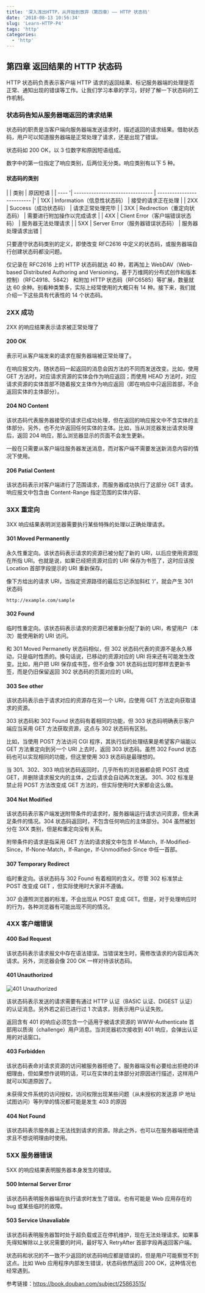```yaml
---
title: '深入浅出HTTP，从开始到放弃（第四章）—— HTTP 状态码'
date: '2018-08-13 10:56:34'
slug: 'Learn-HTTP-P4'
tags: 'http'
categories:
  - 'http'
---
```


## 第四章 返回结果的 HTTP 状态码

HTTP 状态码负责表示客户端 HTTP 请求的返回结果、标记服务器端的处理是否正常、通知出现的错误等工作。让我们学习本章的学习，好好了解一下状态码的工作机制。

### 状态码告知从服务器端返回的请求结果

状态码的职责是当客户端向服务器端发送请求时，描述返回的请求结果。借助状态码，用户可以知道服务器端是正常处理了请求，还是出现了错误。

状态码如 200 OK，以 3 位数字和原因短语组成。

数字中的第一位指定了响应类别，后两位无分类。响应类别有以下 5 种。

#### 状态码的类别

| | 类别 | 原因短语 |
| ---- '| -------------------------------- | -------------------------- |'
| 1XX | Information（信息性状态码） | 接受的请求正在处理 |
| 2XX | Success（成功状态码） | 请求正常处理完毕 |
| 3XX | Redirection（重定向状态码） | 需要进行附加操作以完成请求 |
| 4XX | Client Error（客户端错误状态码） | 服务器无法处理请求 |
| 5XX | Server Error（服务器错误状态码） | 服务器处理请求出错 |

只要遵守状态码类别的定义，即使改变 RFC2616 中定义的状态码，或服务器端自行创建状态码都没问题。

仅记录在 RFC2616 上的 HTTP 状态码就达 40 种，若再加上 WebDAV（Web-based Distributed Authoring and Versioning，基于万维网的分布式创作和版本控制）（RFC4918、5842） 和附加 HTTP 状态码（RFC6585）等扩展，数量就达 60 余种。别看种类繁多，实际上经常使用的大概只有 14 种。接下来，我们就介绍一下这些具有代表性的 14 个状态码。

### 2XX 成功

2XX 的响应结果表示请求被正常处理了

#### 200 OK

表示可从客户端发来的请求在服务器端被正常处理了。

在响应报文内，随状态码一起返回的消息会因方法的不同而发送改变。比如，使用 GET 方法时，对应请求资源的实体会作为响应返回；而使用 HEAD 方法时，对应请求资源的实体首部不随着报文主体作为响应返回（即在响应中只返回首部，不会返回实体的主体部分）。

#### 204 NO Content

该状态码代表服务器接受的请求已成功处理，但在返回的响应报文中不含实体的主体部分。另外，也不允许返回任何实体的主体。比如，当从浏览器发出请求处理后，返回 204 响应，那么浏览器显示的页面不会发生更新。

一般在只需要从客户端往服务器发送消息，而对客户端不需要发送新消息内容的情况下使用。

#### 206 Patial Content

该状态码表示对客户端进行了范围请求，而服务器成功执行了这部分 GET 请求。响应报文中包含由 Content-Range 指定范围的实体内容、

### 3XX 重定向

3XX 响应结果表明浏览器需要执行某些特殊的处理以正确处理请求。

#### 301 Moved Permanently

永久性重定向。该状态码表示请求的资源已被分配了新的 URI，以后应使用资源现在所指 URI。也就是说，如果已经把资源对应的 URI 保存为书签了，这时应该按 Location 首部字段提示的 URI 重新保存。

像下方给出的请求 URI，当指定资源路径的最后忘记添加斜杠 ‘/’，就会产生 301 状态码

```http
http://example.com/sample
```

#### 302 Found

临时性重定向。该状态码表示请求的资源已被重新分配了新的 URI，希望用户（本次）能使用新的 URI 访问。

和 301 Moved Permanetly 状态码相似，但 302 状态码代表的资源不是永久移动，只是临时性质的。换句话说，已移动的资源对应的 URI 将来还有可能发生改变。比如，用户把 URI 保存成书签，但不会像 301 状态码出现时那样去更新书签，而是仍旧保留返回 302 状态码的页面对应的 URI。

#### 303 See other

该状态码表示由于请求对应的资源存在另一个 URI，应使用 GET 方法定向获取请求的资源。

303 状态码和 302 Found 状态码有着相同的功能，但 303 状态码明确表示客户端应当采用 GET 方法获取资源，这点与 302 状态码有区别。

比如，当使用 POST 方法访问 CGI 程序，其执行后的处理结果是希望客户端能以 GET 方法重定向到另一个 URI 上去时，返回 303 状态码。虽然 302 Found 状态码也可以实现相同的功能，但这里使用 303 状态码是最理想的。

当 301、302、303 响应状态码返回时，几乎所有的浏览器都会把 POST 改成 GET，并删除请求报文内的主体，之后请求会自动再次发送。
301、302 标准是禁止将 POST 方法改变成 GET 方法的，但实际使用时大家都会这么做。

#### 304 Not Modified

该状态码表示客户端发送附带条件的请求时，服务器端运行请求访问资源，但未满足条件的情况。304 状态码返回时，不包含任何响应的主体部分。304 虽然被划分在 3XX 类别，但是和重定向没有关系。

附带条件的请求是指采用 GET 方法的请求报文中包含 If-Match，If-Modified-Since，If-None-Match，If-Range，If-Unmodified-Since 中任一首部。

#### 307 Temporary Redirect

临时重定向。该状态码与 302 Found 有着相同的含义。尽管 302 标准禁止 POST 改变成 GET ，但实际使用时大家并不遵循。

307 会遵照浏览器的标准，不会出现从 POST 变成 GET。但是，对于处理响应时的行为，各种浏览器有可能出现不同的情况。

### 4XX 客户端错误

#### 400 Bad Request

该状态码表示请求报文中存在语法错误。当错误发生时，需修改请求的内容后再次请求。另外，浏览器会像 200 OK 一样对待该状态码。

#### 401 Unauthorized

![401 Unauthorized](/images/posts/2018-08-13-read-图解HTTP-Part4-401Unauthorized.png)

该状态码表示发送的请求需要有通过 HTTP 认证（BASIC 认证、DIGEST 认证）的认证消息。另外若之前已进行过 1 次请求，则表示用户认证失败。

返回含有 401 的响应必须包含一个适用于被请求资源的 WWW-Authenticate 首部用以质询（challenge）用户消息。当浏览器初次接收到 401 响应，会弹出认证用的对话窗口。

#### 403 Forbidden

该状态码表命对请求资源的访问被服务器拒绝了。服务器端没有必要给出拒绝的详细理由，但如果想作说明的话，可以在实体的主体部分对原因进行描述，这样用户就可以知道原因了。

未获得文件系统的访问授权，访问权限出现某些问题（从未授权的发送源 IP 地址试图访问）等列举的情况都可能是发生 403 的原因

#### 404 Not Found

该状态码表示服务器上无法找到请求的资源。除此之外，也可以在服务器端拒绝请求且不想说明理由时使用。

### 5XX 服务器错误

5XX 的响应结果表明服务器本身发生的错误。

#### 500 Internal Server Error

该状态码表明服务器端在执行请求时发生了错误。也有可能是 Web 应用存在的 bug 或某些临时的故障。

#### 503 Service Unavaliable

该状态码表明服务器暂时处于超负载或正在停机维护，现在无法处理请求。如果事先得知解除以上状况需要的时间，最好写入 RetryAfter 首部字段再返回客户端。

状态码和状况的不一致不少返回的状态码响应都是错误的，但是用户可能察觉不到这点。比如 Web 应用程序内部发生错误，状态码依然返回 200 OK，这种情况也经常遇到。

参考链接：https://book.douban.com/subject/25863515/
